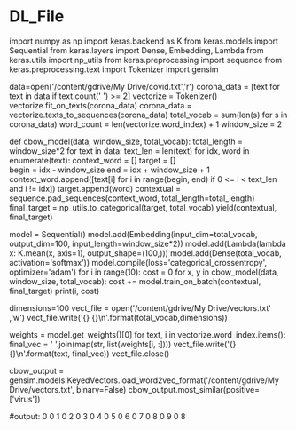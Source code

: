 # DL_File

import numpy as np
import keras.backend as K
from keras.models import Sequential
from keras.layers import Dense, Embedding, Lambda
from keras.utils import np_utils
from keras.preprocessing import sequence
from keras.preprocessing.text import Tokenizer
import gensim

data=open('/content/gdrive/My Drive/covid.txt','r')
corona_data = [text for text in data if text.count(' ') >= 2]
vectorize = Tokenizer()
vectorize.fit_on_texts(corona_data)
corona_data = vectorize.texts_to_sequences(corona_data)
total_vocab = sum(len(s) for s in corona_data)
word_count = len(vectorize.word_index) + 1
window_size = 2

def cbow_model(data, window_size, total_vocab):
    total_length = window_size*2
    for text in data:
        text_len = len(text)
        for idx, word in enumerate(text):
            context_word = []
            target   = []            
            begin = idx - window_size
            end = idx + window_size + 1
            context_word.append([text[i] for i in range(begin, end) if 0 <= i < text_len and i != idx])
            target.append(word)
            contextual = sequence.pad_sequences(context_word, total_length=total_length)
            final_target = np_utils.to_categorical(target, total_vocab)
            yield(contextual, final_target) 

model = Sequential()
model.add(Embedding(input_dim=total_vocab, output_dim=100, input_length=window_size*2))
model.add(Lambda(lambda x: K.mean(x, axis=1), output_shape=(100,)))
model.add(Dense(total_vocab, activation='softmax'))
model.compile(loss='categorical_crossentropy', optimizer='adam')
for i in range(10):
    cost = 0
    for x, y in cbow_model(data, window_size, total_vocab):
        cost += model.train_on_batch(contextual, final_target)
    print(i, cost)
    
dimensions=100
vect_file = open('/content/gdrive/My Drive/vectors.txt' ,'w')
vect_file.write('{} {}\n'.format(total_vocab,dimensions))


weights = model.get_weights()[0]
for text, i in vectorize.word_index.items():
    final_vec = ' '.join(map(str, list(weights[i, :])))
    vect_file.write('{} {}\n'.format(text, final_vec))
vect_file.close()

cbow_output = gensim.models.KeyedVectors.load_word2vec_format('/content/gdrive/My Drive/vectors.txt', binary=False)
cbow_output.most_similar(positive=['virus'])

#output: 0 0 1 0 2 0 3 0 4 0 5 0 6 0 7 0 8 0 9 0
8
